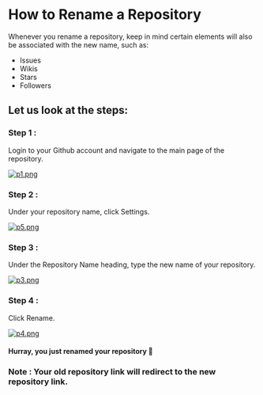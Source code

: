 # How to Rename a Repository

Whenever you rename a repository, keep in mind certain elements will also be associated with the new name, such as:
- Issues
- Wikis
- Stars 
- Followers


##  Let us look at the steps:


### Step 1 : 
Login to your Github account and navigate to the main page of the repository.

[![p1.png](https://i.postimg.cc/52WKXFD6/p1.png)](https://postimg.cc/vcXtjDYs)

### Step 2 :
Under your repository name, click  Settings.

[![p5.png](https://i.postimg.cc/sgb7tSfH/p5.png)](https://postimg.cc/gxqxhxZ3)

### Step 3 :
Under the Repository Name heading, type the new name of your repository.

[![p3.png](https://i.postimg.cc/R0Q4qHdR/p3.png)](https://postimg.cc/qtR95g9h)

### Step 4 :
Click Rename. 

[![p4.png](https://i.postimg.cc/q7CXRwZd/p4.png)](https://postimg.cc/5HbFKBVP)

#### Hurray, you just renamed your repository 🎉  
### Note : Your old repository link will redirect to the new repository link.
